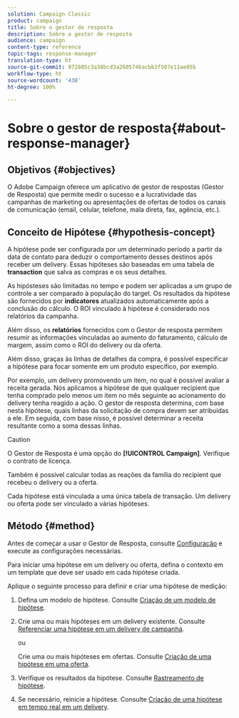 ```yaml
---
solution: Campaign Classic
product: campaign
title: Sobre o gestor de resposta
description: Sobre o gestor de resposta
audience: campaign
content-type: reference
topic-tags: response-manager
translation-type: ht
source-git-commit: 972885c3a38bcd3a260574bacbb3f507e11ae05b
workflow-type: ht
source-wordcount: '438'
ht-degree: 100%

---
```



# Sobre o gestor de resposta{#about-response-manager}

## Objetivos {#objectives}

O Adobe Campaign oferece um aplicativo de gestor de respostas (Gestor de Resposta) que permite medir o sucesso e a lucratividade das campanhas de marketing ou apresentações de ofertas de todos os canais de comunicação (email, celular, telefone, mala direta, fax, agência, etc.).

## Conceito de Hipótese {#hypothesis-concept}

A hipótese pode ser configurada por um determinado período a partir da data de contato para deduzir o comportamento desses destinos após receber um delivery. Essas hipóteses são baseadas em uma tabela de **transaction** que salva as compras e os seus detalhes.

As hipósteses são limitadas no tempo e podem ser aplicadas a um grupo de controle a ser comparado à população do target. Os resultados da hipótese são fornecidos por **indicatores** atualizados automaticamente após a conclusão do cálculo. O ROI vinculado à hipótese é considerado nos relatórios da campanha.

Além disso, os **relatórios** fornecidos com o Gestor de resposta permitem resumir as informações vinculadas ao aumento do faturamento, cálculo de margem, assim como o ROI do delivery ou da oferta.

Além disso, graças às linhas de detalhes da compra, é possível especificar a hipótese para focar somente em um produto específico, por exemplo.

Por exemplo, um delivery promovendo um item, no qual é possível avaliar a receita gerada. Nós aplicamos a hipótese de que qualquer recipient que tenha comprado pelo menos um item no mês seguinte ao acionamento do delivery tenha reagido a ação. O gestor de resposta determina, com base nesta hipótese, quais linhas da solicitação de compra devem ser atribuídas a ele. Em seguida, com base nisso, é possível determinar a receita resultante como a soma dessas linhas.

>[!CAUTION]
>
>O Gestor de Resposta é uma opção do **[!UICONTROL Campaign]**. Verifique o contrato de licença.

Também é possível calcular todas as reações da família do recipient que recebeu o delivery ou a oferta.

Cada hipótese está vinculada a uma única tabela de transação. Um delivery ou oferta pode ser vinculado a várias hipóteses.

## Método {#method}

Antes de começar a usar o Gestor de Resposta, consulte [Configuração](../../campaign/using/configuration.md) e execute as configurações necessárias.

Para iniciar uma hipótese em um delivery ou oferta, defina o contexto em um template que deve ser usado em cada hipótese criada.

Aplique o seguinte processo para definir e criar uma hipótese de medição:

1. Defina um modelo de hipótese. Consulte [Criação de um modelo de hipótese](../../campaign/using/hypothesis-templates.md#creating-a-hypothesis-model).
1. Crie uma ou mais hipóteses em um delivery existente. Consulte [Referenciar uma hipótese em um delivery de campanha](../../campaign/using/creating-hypotheses.md#referencing-a-hypothesis-in-a-campaign-delivery).

   ou

   Crie uma ou mais hipóteses em ofertas. Consulte [Criação de uma hipótese em uma oferta](../../campaign/using/creating-hypotheses.md#creating-a-hypothesis-on-an-offer).

1. Verifique os resultados da hipótese. Consulte [Rastreamento de hipótese](../../campaign/using/hypothesis-tracking.md).
1. Se necessário, reinicie a hipótese. Consulte [Criação de uma hipótese em tempo real em um delivery](../../campaign/using/creating-hypotheses.md#creating-a-hypothesis-on-the-fly-on-a-delivery).

